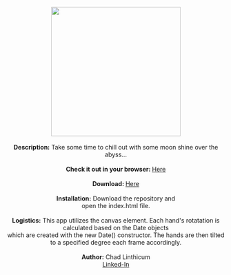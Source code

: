 <p align="center">
 <img src="https://user-images.githubusercontent.com/10480470/154360749-6a310964-90dd-4510-8b71-76d9330eaee3.gif" width="300"><br>
 <br>
 <b>Description:</b> Take some time to chill out with some moon shine over the abyss...<br>
 <br>
 <b>Check it out in your browser: </b><a href="https://chadlinthicum.github.io/APP_Analog-Lunar-Clock/"> Here</a><br>
 <br>
 <b>Download: </b><a href="https://github.com/chadLinthicum/APP_Analog-Lunar-Clock/archive/refs/heads/main.zip">Here</a><br>
 <br>
 <b>Installation:</b> Download the repository and<br> open the index.html file.<br>
 <br>
 <b>Logistics:</b> This app utilizes the canvas element. Each hand's rotatation is calculated based on the Date objects<br> which are created with the new Date() constructor. The hands are then tilted to a specified degree each frame accordingly.<br>
 <br>
 <b>Author:</b> Chad Linthicum<br>
 <a href="https://www.linkedin.com/in/chad-a-linthicum/">Linked-In<a>
</p>
